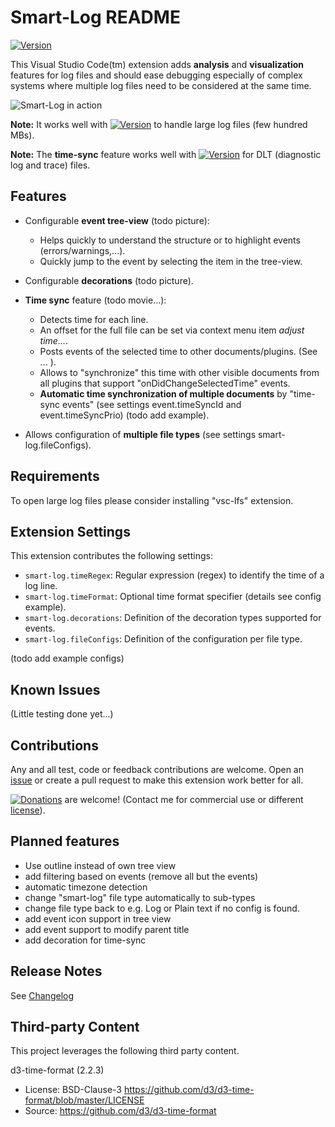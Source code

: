 # Smart-Log README

[![Version](https://vsmarketplacebadge.apphb.com/version/mbehr1.smart-log.svg)](https://marketplace.visualstudio.com/items?itemName=mbehr1.smart-log)

This Visual Studio Code(tm) extension adds **analysis** and **visualization** features for log files and should ease debugging especially of complex systems where multiple log files need to be considered at the same time.

![Smart-Log in action](https://github.com/mbehr1/smart-log/raw/master/images/smart-log_1.gif)

**Note:** It works well with [![Version](https://vsmarketplacebadge.apphb.com/version/mbehr1.vsc-lfs.svg)](https://marketplace.visualstudio.com/items?itemName=mbehr1.vsc-lfs) to handle large log files (few hundred MBs).

**Note:** The **time-sync** feature works well with [![Version](https://vsmarketplacebadge.apphb.com/version/mbehr1.dlt-logs.svg)](https://marketplace.visualstudio.com/items?itemName=mbehr1.dlt-logs) for DLT (diagnostic log and trace) files.


## Features

- Configurable **event tree-view** (todo picture):
  - Helps quickly to understand the structure or to highlight events (errors/warnings,...).
  - Quickly jump to the event by selecting the item in the tree-view.
- Configurable **decorations** (todo picture).
- **Time sync** feature (todo movie...):
  - Detects time for each line.
  - An offset for the full file can be set via context menu item *adjust time...*.
  - Posts events of the selected time to other documents/plugins. (See ... <todo>).
  - Allows to "synchronize" this time with other visible documents from all plugins that support "onDidChangeSelectedTime" events. 
  - **Automatic time synchronization of multiple documents** by "time-sync events" (see settings event.timeSyncId and event.timeSyncPrio) (todo add example).

- Allows configuration of **multiple file types** (see settings smart-log.fileConfigs).

## Requirements

To open large log files please consider installing "vsc-lfs" extension.
## Extension Settings

This extension contributes the following settings:

* `smart-log.timeRegex`: Regular expression (regex) to identify the time of a log line.
* `smart-log.timeFormat`: Optional time format specifier (details see config example).
* `smart-log.decorations`: Definition of the decoration types supported for events.
* `smart-log.fileConfigs`: Definition of the configuration per file type.

(todo add example configs)

## Known Issues

(Little testing done yet...)

## Contributions

Any and all test, code or feedback contributions are welcome.
Open an [issue](https://github.com/mbehr1/smart-log/issues) or create a pull request to make this extension work better for all.

[![Donations](https://www.paypalobjects.com/en_US/DK/i/btn/btn_donateCC_LG.gif)](https://www.paypal.com/cgi-bin/webscr?cmd=_s-xclick&hosted_button_id=2ZNMJP5P43QQN&source=url) are welcome! (Contact me for commercial use or different [license](https://creativecommons.org/licenses/by-nc-sa/4.0/legalcode)).

## Planned features

* Use outline instead of own tree view
* add filtering based on events (remove all but the events)
* automatic timezone detection
* change "smart-log" file type automatically to sub-types
* change file type back to e.g. Log or Plain text if no config is found.
* add event icon support in tree view
* add event support to modify parent title
* add decoration for time-sync

## Release Notes

See [Changelog](./CHANGELOG.md)

## Third-party Content

This project leverages the following third party content.

d3-time-format (2.2.3)
 - License: BSD-Clause-3 https://github.com/d3/d3-time-format/blob/master/LICENSE
 - Source: https://github.com/d3/d3-time-format
 
<!-- 
**Note:** You can author your README using Visual Studio Code.  Here are some useful editor keyboard shortcuts:

* Split the editor (`Cmd+\` on macOS or `Ctrl+\` on Windows and Linux)
* Toggle preview (`Shift+CMD+V` on macOS or `Shift+Ctrl+V` on Windows and Linux)
* Press `Ctrl+Space` (Windows, Linux) or `Cmd+Space` (macOS) to see a list of Markdown snippets

### For more information

* [Visual Studio Code's Markdown Support](http://code.visualstudio.com/docs/languages/markdown)
* [Markdown Syntax Reference](https://help.github.com/articles/markdown-basics/)
-->
